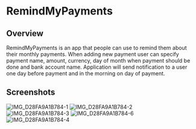 # RemindMyPayments

## Overview
RemindMyPayments is an app that people can use to remind them about their monthly payments.
When adding new payment user can specify payment name, amount, currency, day of month when payment should be done and bank account name.
Application will send notification to a user one day before payment and in the morning on day of payment.


## Screenshots
![IMG_D28FA9A1B784-1](https://user-images.githubusercontent.com/33230460/188305282-bcd99ae0-f000-4730-af93-ee7709d87342.jpeg)
![IMG_D28FA9A1B784-2](https://user-images.githubusercontent.com/33230460/188305289-1951e56a-92b7-4215-bec0-cc8ba5ccd8df.jpeg)
![IMG_D28FA9A1B784-3](https://user-images.githubusercontent.com/33230460/188305291-f69f2cf0-421f-41b7-be75-c7a5eee36467.jpeg)
![IMG_D28FA9A1B784-6](https://user-images.githubusercontent.com/33230460/188305297-99003ad8-ca27-4491-825e-3c25c58bcfa7.jpeg)
![IMG_D28FA9A1B784-4](https://user-images.githubusercontent.com/33230460/188305304-5a2832fa-cb3b-4b2e-bae3-a0a5db1b7728.jpeg)
